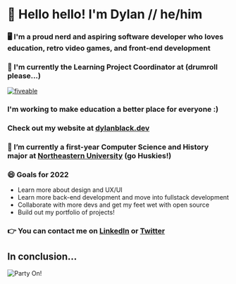 # 👋 Hello hello! I'm Dylan // he/him

### 🖥️ I'm a proud nerd and aspiring software developer who loves education, retro video games, and front-end development

### 🥁 I'm currently the Learning Project Coordinator at (drumroll please...)
[![fiveable](https://fiveable.me/img/fiveable-blue.png)](http://fiveable.me "Redirect to homepage")

### I'm working to make education a better place for everyone :) 

### Check out my website at [dylanblack.dev](https://www.dylanblack.dev)

### 🔭 I’m currently a first-year Computer Science and History major at [Northeastern University](https://www.khoury.northeastern.edu/programs/bs-computer-sciencehistory/) (go Huskies!)

### 😄 Goals for 2022
- Learn more about design and UX/UI
- Learn more back-end development and move into fullstack development
- Collaborate with more devs and get my feet wet with open source
- Build out my portfolio of projects!

### :point_right:  You can contact me on [LinkedIn](https://www.linkedin.com/in/dylan-black-2021/) or [Twitter](https://twitter.com/Dyljam12345)

## In conclusion...
![Party On!](https://media.giphy.com/media/d3mlYwpf96kMuFjO/giphy.gif)

<!--
**DBlack2021/DBlack2021** is a ✨ _special_ ✨ repository because its `README.md` (this file) appears on your GitHub profile.

Here are some ideas to get you started:

- 🔭 I’m currently working on ...
- 🌱 I’m currently learning ...
- 👯 I’m looking to collaborate on ...
- 🤔 I’m looking for help with ...
- 💬 Ask me about ...
- 📫 How to reach me: ...
- 😄 Pronouns: ...
- ⚡ Fun fact: ...
-->

